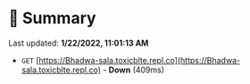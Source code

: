 # 📖 Summary
Last updated: **1/22/2022, 11:01:13 AM**

- `GET` [https://Bhadwa-sala.toxicblte.repl.co](https://Bhadwa-sala.toxicblte.repl.co) - **Down** (409ms)
